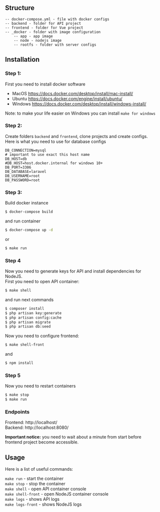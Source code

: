 ## Structure
```plaintext
-- docker-compose.yml - file with docker configs
-- backend - folder for API project
-- frontend - folder for Vue project
-- _docker - folder with image configuration
    -- app - app image
    -- node - nodejs image
    -- rootfs - folder with server configs
```

## Installation

### Step 1:
First you need to install docker software

- MacOS https://docs.docker.com/desktop/install/mac-install/
- Ubuntu https://docs.docker.com/engine/install/ubuntu/
- Windows https://docs.docker.com/desktop/install/windows-install/

Note: to make your life easier on Windows you can install `make for windows`

### Step 2: 
Create folders `backend` and `frontend`, clone projects and create configs.  
Here is what you need to use for database configs
```dotenv
DB_CONNECTION=mysql
# important to use exact this host name
DB_HOST=db 
#DB_HOST=host.docker.internal for windows 10+
DB_PORT=3306
DB_DATABASE=laravel
DB_USERNAME=root
DB_PASSWORD=root
```

### Step 3:

Build docker instance

```bash
$ docker-compose build
```
and run container

```bash
$ docker-compose up -d
```
or 

```bash
$ make run
```

### Step 4

Now you need to generate keys for API and install dependencies for NodeJS.  
First you need to open API container:
```bash
$ make shell
```
and run next commands
```bash
$ composer install
$ php artisan key:generate
$ php artisan config:cache
$ php artisan migrate
$ php artisan db:seed
```

Now you need to configure frontend:
```bash
$ make shell-front
```
and
```sh
$ npm install
```

### Step 5

Now you need to restart containers

```bash
$ make stop
$ make run
```

### Endpoints

Frontend: http://localhost/  
Backend: http://localhost:8080/

**Important notice:** you need to wait about a minute from start before frontend project 
become accessible.

## Usage

Here is a list of useful commands:

`make run` - start the container  
`make stop` - stop the container  
`make shell` - open API container console  
`make shell-front` - open NodeJS container console  
`make logs` - shows API logs  
`make logs-front` - shows NodeJS logs
